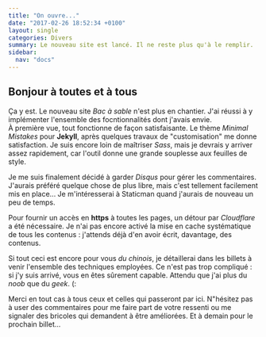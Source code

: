 ```yaml
---
title: "On ouvre..."
date: "2017-02-26 18:52:34 +0100"
layout: single
categories: Divers
summary: Le nouveau site est lancé. Il ne reste plus qu'à le remplir.
sidebar:
  nav: "docs"
---
```


## Bonjour à toutes et à tous
Ça y est. Le nouveau site *Bac à sable* n'est plus en chantier. J'ai réussi à y implémenter l'ensemble des focntionnalités dont j'avais envie.   
À première vue, tout fonctionne de façon satisfaisante.
Le thème *Minimal Mistakes* pour **Jekyll**, après quelques travaux de "customisation" me donne satisfaction. Je suis encore loin de maîtriser *Sass*, mais je devrais y arriver assez rapidement, car l'outil donne une grande souplesse aux feuilles de style.  

Je me suis finalement décidé à garder *Disqus* pour gérer les commentaires. J'aurais préféré quelque chose de plus libre, mais c'est tellement facilement mis en place... Je m'intéresserai à Staticman quand j'aurais de nouveau un peu de temps.  

Pour fournir un accès en **https** à toutes les pages, un détour par *Cloudflare* a été nécessaire. Je n'ai pas encore activé la mise en cache systématique de tous les contenus : j'attends déjà d'en avoir écrit, davantage, des contenus.  

Si tout ceci est encore pour vous *du chinois*, je détaillerai dans les billets à venir l'ensemble des techniques employées. Ce n'est pas trop compliqué : si j'y suis arrivé, vous en êtes sûrement capable. Attendu que j'ai plus du *noob* que du *geek*. (:

Merci en tout cas à tous ceux et celles qui passeront par ici. N"hésitez pas à user des commentaires pour me faire part de votre ressenti ou me signaler des bricoles qui demandent à être améliorées. Et à demain pour le prochain billet...

